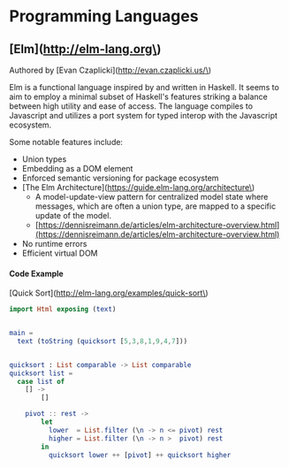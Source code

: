 # Programming Languages

## \[Elm\]\(http://elm-lang.org\)

Authored by  \[Evan Czaplicki\]\(http://evan.czaplicki.us/\)

Elm is a functional language inspired by and written in Haskell. It seems to aim to employ a minimal subset of Haskell's features striking a balance between high utility and ease of access. The language compiles to Javascript and utilizes a port system for typed interop with the Javascript ecosystem.

Some notable features include:

* Union types
* Embedding as a DOM element
* Enforced semantic versioning for package ecosystem
* \[The Elm Architecture\]\(https://guide.elm-lang.org/architecture\)
  * A model-update-view pattern for centralized model state where messages, which are often a union type, are mapped to a specific update of the model.
  * [https://dennisreimann.de/articles/elm-architecture-overview.html](https://dennisreimann.de/articles/elm-architecture-overview.html)
* No runtime errors
* Efficient virtual DOM

#### Code Example

\[Quick Sort\]\(http://elm-lang.org/examples/quick-sort\)

```elm
import Html exposing (text)


main =
  text (toString (quicksort [5,3,8,1,9,4,7]))


quicksort : List comparable -> List comparable
quicksort list =
  case list of
    [] ->
        []

    pivot :: rest ->
        let
          lower  = List.filter (\n -> n <= pivot) rest
          higher = List.filter (\n -> n >  pivot) rest
        in
          quicksort lower ++ [pivot] ++ quicksort higher
```



